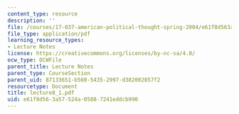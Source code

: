```yaml
---
content_type: resource
description: ''
file: /courses/17-037-american-political-thought-spring-2004/e61f8d563a57524a05887241eddcb990_lecture8_1.pdf
file_type: application/pdf
learning_resource_types:
- Lecture Notes
license: https://creativecommons.org/licenses/by-nc-sa/4.0/
ocw_type: OCWFile
parent_title: Lecture Notes
parent_type: CourseSection
parent_uid: 87133651-b560-5435-2997-d382002857f2
resourcetype: Document
title: lecture8_1.pdf
uid: e61f8d56-3a57-524a-0588-7241eddcb990
---
```

